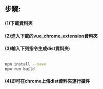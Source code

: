 ## 步驟:<br>
####  (1)下載資料夾<br>
#### (2)進入下載的vue_chrome_extension資料夾<br>
#### (3)輸入下列指令生成dist資料夾: <br>
###### 
```Bash
npm install --save 
npm run build 
```
#### (4)即可在chrome上傳dist資料夾運行擴件<br>

